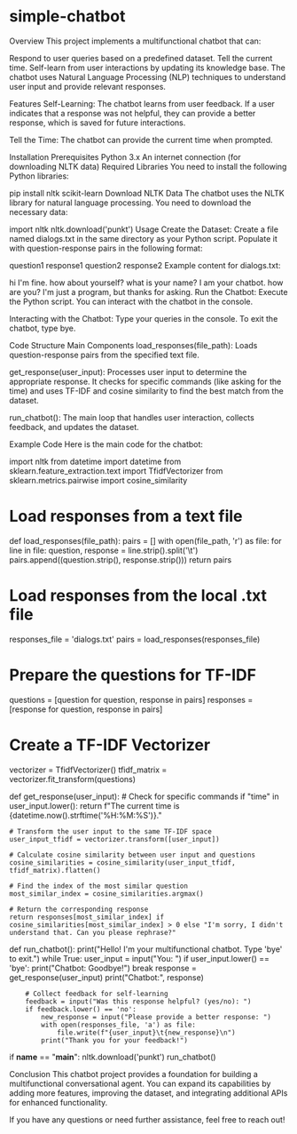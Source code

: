 # simple-chatbot
Overview
This project implements a multifunctional chatbot that can:

Respond to user queries based on a predefined dataset.
Tell the current time.
Self-learn from user interactions by updating its knowledge base.
The chatbot uses Natural Language Processing (NLP) techniques to understand user input and provide relevant responses.

Features
Self-Learning: The chatbot learns from user feedback. If a user indicates that a response was not helpful, they can provide a better response, which is saved for future interactions.

Tell the Time: The chatbot can provide the current time when prompted.

Installation
Prerequisites
Python 3.x
An internet connection (for downloading NLTK data)
Required Libraries
You need to install the following Python libraries:


pip install nltk scikit-learn
Download NLTK Data
The chatbot uses the NLTK library for natural language processing. You need to download the necessary data:


import nltk
nltk.download('punkt')
Usage
Create the Dataset: Create a file named dialogs.txt in the same directory as your Python script. Populate it with question-response pairs in the following format:


question1    response1
question2    response2
Example content for dialogs.txt:


hi    I'm fine. how about yourself?
what is your name?    I am your chatbot.
how are you?    I'm just a program, but thanks for asking.
Run the Chatbot: Execute the Python script. You can interact with the chatbot in the console.


Interacting with the Chatbot: Type your queries in the console. To exit the chatbot, type bye.

Code Structure
Main Components
load_responses(file_path): Loads question-response pairs from the specified text file.

get_response(user_input): Processes user input to determine the appropriate response. It checks for specific commands (like asking for the time) and uses TF-IDF and cosine similarity to find the best match from the dataset.

run_chatbot(): The main loop that handles user interaction, collects feedback, and updates the dataset.

Example Code
Here is the main code for the chatbot:


import nltk
from datetime import datetime
from sklearn.feature_extraction.text import TfidfVectorizer
from sklearn.metrics.pairwise import cosine_similarity

# Load responses from a text file
def load_responses(file_path):
    pairs = []
    with open(file_path, 'r') as file:
        for line in file:
            question, response = line.strip().split('\t')
            pairs.append((question.strip(), response.strip()))
    return pairs

# Load responses from the local .txt file
responses_file = 'dialogs.txt'
pairs = load_responses(responses_file)

# Prepare the questions for TF-IDF
questions = [question for question, response in pairs]
responses = [response for question, response in pairs]

# Create a TF-IDF Vectorizer
vectorizer = TfidfVectorizer()
tfidf_matrix = vectorizer.fit_transform(questions)

def get_response(user_input):
    # Check for specific commands
    if "time" in user_input.lower():
        return f"The current time is {datetime.now().strftime('%H:%M:%S')}."
    
    # Transform the user input to the same TF-IDF space
    user_input_tfidf = vectorizer.transform([user_input])
    
    # Calculate cosine similarity between user input and questions
    cosine_similarities = cosine_similarity(user_input_tfidf, tfidf_matrix).flatten()
    
    # Find the index of the most similar question
    most_similar_index = cosine_similarities.argmax()
    
    # Return the corresponding response
    return responses[most_similar_index] if cosine_similarities[most_similar_index] > 0 else "I'm sorry, I didn't understand that. Can you please rephrase?"

def run_chatbot():
    print("Hello! I'm your multifunctional chatbot. Type 'bye' to exit.")
    while True:
        user_input = input("You: ")
        if user_input.lower() == 'bye':
            print("Chatbot: Goodbye!")
            break
        response = get_response(user_input)
        print("Chatbot:", response)
        
        # Collect feedback for self-learning
        feedback = input("Was this response helpful? (yes/no): ")
        if feedback.lower() == 'no':
            new_response = input("Please provide a better response: ")
            with open(responses_file, 'a') as file:
                file.write(f"{user_input}\t{new_response}\n")
            print("Thank you for your feedback!")

if __name__ == "__main__":
    nltk.download('punkt')
    run_chatbot()

    
Conclusion
This chatbot project provides a foundation for building a multifunctional conversational agent. You can expand its capabilities by adding more features, improving the dataset, and integrating additional APIs for enhanced functionality.

If you have any questions or need further assistance, feel free to reach out!
